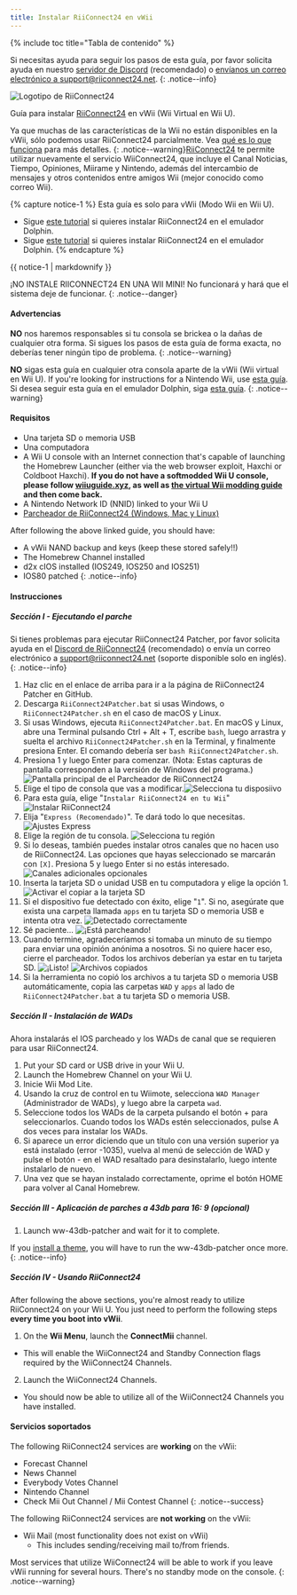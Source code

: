 ```yaml
---
title: Instalar RiiConnect24 en vWii
---
```


{% include toc title="Tabla de contenido" %}

Si necesitas ayuda para seguir los pasos de esta guía, por favor solicita ayuda en nuestro [servidor de Discord](https://discord.gg/rc24) (recomendado) o [envíanos un correo electrónico a support@riiconnect24.net](mailto:support@riiconnect24.net).
{: .notice--info}

![Logotipo de RiiConnect24](/images/WiiRC24Logo.jpg)

Guía para instalar [RiiConnect24](https://rc24.xyz) en vWii (Wii Virtual en Wii U).

Ya que muchas de las características de la Wii no están disponibles en la vWii, sólo podemos usar RiiConnect24 parcialmente. Vea [qué es lo que funciona](#whats-currently-working) para más detalles.
{: .notice--warning}[RiiConnect24](https://rc24.xyz/) te permite utilizar nuevamente el servicio WiiConnect24, que incluye el Canal Noticias, Tiempo, Opiniones, Miirame y Nintendo, además del intercambio de mensajes y otros contenidos entre amigos Wii (mejor conocido como correo Wii).

{% capture notice-1 %}
Esta guía es solo para vWii (Modo Wii en Wii U).

- Sigue [este tutorial](riiconnect24-wii) si quieres instalar RiiConnect24 en el emulador Dolphin.
- Sigue [este tutorial](riiconnect24-dolphin) si quieres instalar RiiConnect24 en el emulador Dolphin.
{% endcapture %}

<div class="notice--warning">{{ notice-1 | markdownify }}</div>

¡NO INSTALE RIICONNECT24 EN UNA WII MINI! No funcionará y hará que el sistema deje de funcionar.
{: .notice--danger}

#### Advertencias

**NO** nos haremos responsables si tu consola se brickea o la dañas de cualquier otra forma. Si sigues los pasos de esta guía de forma exacta, no deberías tener ningún tipo de problema.
{: .notice--warning}

**NO** sigas esta guía en cualquier otra consola aparte de la vWii (Wii virtual en Wii U). If you're looking for instructions for a Nintendo Wii, use [esta guía](riiconnect24). Si desea seguir esta guía en el emulador Dolphin, siga [esta guía](riiconnect24-dolphin).
{: .notice--warning}

#### Requisitos

* Una tarjeta SD o memoria USB
* Una computadora
* A Wii U console with an Internet connection that's capable of launching the Homebrew Launcher (either via the web browser exploit, Haxchi or Coldboot Haxchi). **If you do not have a softmodded Wii U console, please follow [wiiuguide.xyz](https://wiiuguide.xyz), as well as [the virtual Wii modding guide](https://wiiuguide.xyz/#/vwii-modding) and then come back.**
* A Nintendo Network ID (NNID) linked to your Wii U
* [Parcheador de RiiConnect24 (Windows, Mac y Linux)](https://github.com/RiiConnect24/RiiConnect24-Patcher/releases)

After following the above linked guide, you should have:
* A vWii NAND backup and keys (keep these stored safely!!)
* The Homebrew Channel installed
* d2x cIOS installed (IOS249, IOS250 and IOS251)
* IOS80 patched
{: .notice--info}

#### Instrucciones

##### Sección I - Ejecutando el parche

Si tienes problemas para ejecutar RiiConnect24 Patcher, por favor solicita ayuda en el [Discord de RiiConnect24](https://discord.gg/rc24) (recomendado) o envía un correo electrónico a [support@riiconnect24.net](mailto:support@riiconnect24.net) (soporte disponible solo en inglés).
{: .notice--info}

1. Haz clic en el enlace de arriba para ir a la página de RiiConnect24 Patcher en GitHub.
2. Descarga `RiiConnect24Patcher.bat` si usas Windows, o `RiiConnect24Patcher.sh` en el caso de macOS y Linux.
3. Si usas Windows, ejecuta `RiiConnect24Patcher.bat`. En macOS y Linux, abre una Terminal pulsando Ctrl + Alt + T, escribe `bash`, luego arrastra y suelta el archivo `RiiConnect24Patcher.sh` en la Terminal, y finalmente presiona Enter. El comando debería ser `bash RiiConnect24Patcher.sh`.
4. Presiona 1 y luego Enter para comenzar. (Nota: Estas capturas de pantalla corresponden a la versión de Windows del programa.) ![Pantalla principal de el Parcheador de RiiConnect24](/images/RC24_Patcher/1.JPG)
5. Elige el tipo de consola que vas a modificar.![Selecciona tu disposiivo](/images/RC24_Patcher/2.JPG)
6. Para esta guía, elige "`Instalar RiiConnect24 en tu Wii`" ![Instalar RiiConnect24](/images/RC24_Patcher/3.JPG)
7. Elija "`Express (Recomendado)`". Te dará todo lo que necesitas. ![Ajustes Express](/images/RC24_Patcher/4.JPG)
8. Elige la región de tu consola. ![Selecciona tu región](/images/RC24_Patcher/5.JPG)
9. Si lo deseas, también puedes instalar otros canales que no hacen uso de RiiConnect24. Las opciones que hayas seleccionado se marcarán con `[X]`. Presiona 5 y luego Enter si no estás interesado. ![Canales adicionales opcionales](/images/RC24_Patcher/6.JPG)
10. Inserta la tarjeta SD o unidad USB en tu computadora y elige la opción 1. ![Activar el copiar a la tarjeta SD](/images/RC24_Patcher/7.JPG)
11. Si el dispositivo fue detectado con éxito, elige "`1`". Si no, asegúrate que exista una carpeta llamada `apps` en tu tarjeta SD o memoria USB e intenta otra vez. ![Detectado correctamente](/images/RC24_Patcher/8.JPG)
12. Sé paciente... ![¡Está parcheando!](/images/RC24_Patcher/9.JPG)
13. Cuando termine, agradeceríamos si tomaba un minuto de su tiempo para enviar una opinión anónima a nosotros.  Si no quiere hacer eso, cierre el parcheador. Todos los archivos deberían ya estar en tu tarjeta SD. ![¡Listo!](/images/RC24_Patcher/10.JPG) ![Archivos copiados](/images/RC24_Patcher/11.PNG)
14. Si la herramienta no copió los archivos a tu tarjeta SD o memoria USB automáticamente, copia las carpetas `WAD` y `apps` al lado de `RiiConnect24Patcher.bat` a tu tarjeta SD o memoria USB.

##### Sección II - Instalación de WADs

Ahora instalarás el IOS parcheado y los WADs de canal que se requieren para usar RiiConnect24.

1. Put your SD card or USB drive in your Wii U.
2. Launch the Homebrew Channel on your Wii U.
3. Inicie Wii Mod Lite.
4. Usando la cruz de control en tu Wiimote, selecciona `WAD Manager` (Administrador de WADs), y luego abre la carpeta `wad`.
5. Seleccione todos los WADs de la carpeta pulsando el botón + para seleccionarlos. Cuando todos los WADs estén seleccionados, pulse A dos veces para instalar los WADs.
6. Si aparece un error diciendo que un título con una versión superior ya está instalado (error -1035), vuelva al menú de selección de WAD y pulse el botón - en el WAD resaltado para desinstalarlo, luego intente instalarlo de nuevo.
7. Una vez que se hayan instalado correctamente, oprime el botón HOME para volver al Canal Homebrew.

##### Sección III - Aplicación de parches a 43db para 16: 9 (opcional)

1. Launch ww-43db-patcher and wait for it to complete.

If you [install a theme](/themes-vwii), you will have to run the ww-43db-patcher once more.
{: .notice--info}

##### Sección IV - Usando RiiConnect24

After following the above sections, you're almost ready to utilize RiiConnect24 on your Wii U. You just need to perform the following steps **every time you boot into vWii**.

1. On the **Wii Menu**, launch the **ConnectMii** channel.
* This will enable the WiiConnect24 and Standby Connection flags required by the WiiConnect24 Channels.
2. Launch the WiiConnect24 Channels.
* You should now be able to utilize all of the WiiConnect24 Channels you have installed.

#### Servicios soportados
The following RiiConnect24 services are **working** on the vWii:
* Forecast Channel
* News Channel
* Everybody Votes Channel
* Nintendo Channel
* Check Mii Out Channel / Mii Contest Channel
{: .notice--success}

The following RiiConnect24 services are **not working** on the vWii:
* Wii Mail (most functionality does not exist on vWii)
    * This includes sending/receiving mail to/from friends.

Most services that utilize WiiConnect24 will be able to work if you leave vWii running for several hours. There's no standby mode on the console.
{: .notice--warning}

